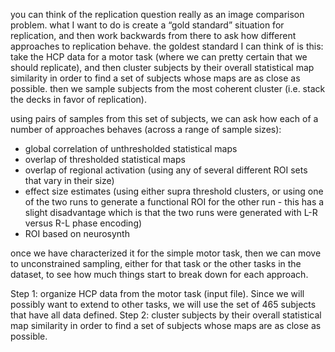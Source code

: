 you can think of the replication question really as an image comparison problem.  what I want to do is create a “gold standard” situation for replication, and then work backwards from there to ask how different approaches to replication behave.  the goldest standard I can think of is this:  take the HCP data for a motor task (where we can pretty certain that we should replicate), and then cluster subjects by their overall statistical map similarity in order to find a set of subjects whose maps are as close as possible.  then we sample subjects from the most coherent cluster (i.e. stack the decks in favor of replication).  

using pairs of samples from this set of subjects, we can ask how each of a number of approaches behaves (across a range of sample sizes):
- global correlation of unthresholded statistical maps
- overlap of thresholded statistical maps
- overlap of regional activation (using any of several different ROI sets that vary in their size)
- effect size estimates (using either supra threshold clusters, or using one of the two runs to generate a functional ROI for the other run - this has a slight disadvantage which is that the two runs were generated with L-R versus R-L phase encoding)
- ROI based on neurosynth

once we have characterized it for the simple motor task, then we can move to unconstrained sampling, either for that task or the other tasks in the dataset, to see how much things start to break down for each approach.

Step 1: organize HCP data from the motor task (input file). Since we will possibly want to extend to other tasks, we will use the set of 465 subjects that have all data defined.
Step 2: cluster subjects by their overall statistical map similarity in order to find a set of subjects whose maps are as close as possible.
